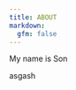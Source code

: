 ```yaml
---
title: ABOUT 
markdown:
  gfm: false
---
```


<div>
  <p> My name is Son </p>
  <p> asgash </p>
<div>